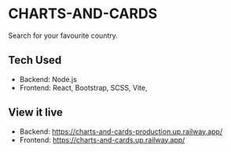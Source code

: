 # CHARTS-AND-CARDS

Search for your favourite country.

## Tech Used
- Backend: Node.js
- Frontend: React, Bootstrap, SCSS, Vite,

## View it live
- Backend: https://charts-and-cards-production.up.railway.app/
- Frontend: https://charts-and-cards.up.railway.app/
